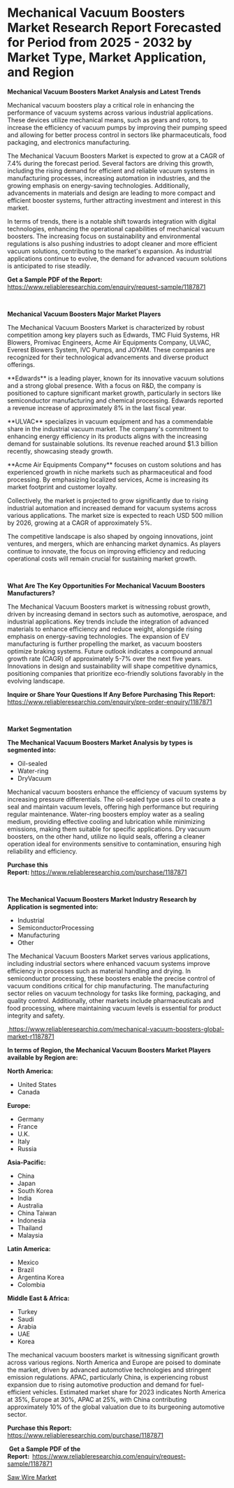 <p><h1>Mechanical Vacuum Boosters Market Research Report Forecasted for Period from 2025 -  2032 by Market Type, Market Application, and Region</h1></p><p><strong>Mechanical Vacuum Boosters Market Analysis and Latest Trends</strong></p>
<p><p>Mechanical vacuum boosters play a critical role in enhancing the performance of vacuum systems across various industrial applications. These devices utilize mechanical means, such as gears and rotors, to increase the efficiency of vacuum pumps by improving their pumping speed and allowing for better process control in sectors like pharmaceuticals, food packaging, and electronics manufacturing.</p><p>The Mechanical Vacuum Boosters Market is expected to grow at a CAGR of 7.4% during the forecast period. Several factors are driving this growth, including the rising demand for efficient and reliable vacuum systems in manufacturing processes, increasing automation in industries, and the growing emphasis on energy-saving technologies. Additionally, advancements in materials and design are leading to more compact and efficient booster systems, further attracting investment and interest in this market.</p><p>In terms of trends, there is a notable shift towards integration with digital technologies, enhancing the operational capabilities of mechanical vacuum boosters. The increasing focus on sustainability and environmental regulations is also pushing industries to adopt cleaner and more efficient vacuum solutions, contributing to the market's expansion. As industrial applications continue to evolve, the demand for advanced vacuum solutions is anticipated to rise steadily.</p></p>
<p><strong>Get a Sample PDF of the Report:&nbsp;</strong> <a href="https://www.reliableresearchiq.com/enquiry/request-sample/1187871?utm_campaign=2273&utm_medium=2&utm_source=Github&utm_content=ia&utm_term=21022025&utm_id=mechanical-vacuum-boosters">https://www.reliableresearchiq.com/enquiry/request-sample/1187871</a></p>
<p>&nbsp;</p>
<p><strong>Mechanical Vacuum Boosters Major Market Players</strong></p>
<p><p>The Mechanical Vacuum Boosters Market is characterized by robust competition among key players such as Edwards, TMC Fluid Systems, HR Blowers, Promivac Engineers, Acme Air Equipments Company, ULVAC, Everest Blowers System, IVC Pumps, and JOYAM. These companies are recognized for their technological advancements and diverse product offerings.</p><p>**Edwards** is a leading player, known for its innovative vacuum solutions and a strong global presence. With a focus on R&D, the company is positioned to capture significant market growth, particularly in sectors like semiconductor manufacturing and chemical processing. Edwards reported a revenue increase of approximately 8% in the last fiscal year.</p><p>**ULVAC** specializes in vacuum equipment and has a commendable share in the industrial vacuum market. The company's commitment to enhancing energy efficiency in its products aligns with the increasing demand for sustainable solutions. Its revenue reached around $1.3 billion recently, showcasing steady growth.</p><p>**Acme Air Equipments Company** focuses on custom solutions and has experienced growth in niche markets such as pharmaceutical and food processing. By emphasizing localized services, Acme is increasing its market footprint and customer loyalty. </p><p>Collectively, the market is projected to grow significantly due to rising industrial automation and increased demand for vacuum systems across various applications. The market size is expected to reach USD 500 million by 2026, growing at a CAGR of approximately 5%. </p><p>The competitive landscape is also shaped by ongoing innovations, joint ventures, and mergers, which are enhancing market dynamics. As players continue to innovate, the focus on improving efficiency and reducing operational costs will remain crucial for sustaining market growth.</p></p>
<p>&nbsp;</p>
<p><strong>What Are The Key Opportunities For Mechanical Vacuum Boosters Manufacturers?</strong></p>
<p><p>The Mechanical Vacuum Boosters market is witnessing robust growth, driven by increasing demand in sectors such as automotive, aerospace, and industrial applications. Key trends include the integration of advanced materials to enhance efficiency and reduce weight, alongside rising emphasis on energy-saving technologies. The expansion of EV manufacturing is further propelling the market, as vacuum boosters optimize braking systems. Future outlook indicates a compound annual growth rate (CAGR) of approximately 5-7% over the next five years. Innovations in design and sustainability will shape competitive dynamics, positioning companies that prioritize eco-friendly solutions favorably in the evolving landscape.</p></p>
<p><strong>Inquire or Share Your Questions If Any Before Purchasing This Report:</strong> <a href="https://www.reliableresearchiq.com/enquiry/pre-order-enquiry/1187871?utm_campaign=2273&utm_medium=2&utm_source=Github&utm_content=ia&utm_term=21022025&utm_id=mechanical-vacuum-boosters">https://www.reliableresearchiq.com/enquiry/pre-order-enquiry/1187871</a></p>
<p>&nbsp;</p>
<p><strong>Market Segmentation</strong></p>
<p><strong>The Mechanical Vacuum Boosters Market Analysis by types is segmented into:</strong></p>
<p><ul><li>Oil-sealed</li><li>Water-ring</li><li>DryVacuum</li></ul></p>
<p><p>Mechanical vacuum boosters enhance the efficiency of vacuum systems by increasing pressure differentials. The oil-sealed type uses oil to create a seal and maintain vacuum levels, offering high performance but requiring regular maintenance. Water-ring boosters employ water as a sealing medium, providing effective cooling and lubrication while minimizing emissions, making them suitable for specific applications. Dry vacuum boosters, on the other hand, utilize no liquid seals, offering a cleaner operation ideal for environments sensitive to contamination, ensuring high reliability and efficiency.</p></p>
<p><strong>Purchase this Report:&nbsp;</strong><a href="https://www.reliableresearchiq.com/purchase/1187871?utm_campaign=2273&utm_medium=2&utm_source=Github&utm_content=ia&utm_term=21022025&utm_id=mechanical-vacuum-boosters">https://www.reliableresearchiq.com/purchase/1187871</a></p>
<p>&nbsp;</p>
<p><strong>The Mechanical Vacuum Boosters Market Industry Research by Application is segmented into:</strong></p>
<p><ul><li>Industrial</li><li>SemiconductorProcessing</li><li>Manufacturing</li><li>Other</li></ul></p>
<p><p>The Mechanical Vacuum Boosters Market serves various applications, including industrial sectors where enhanced vacuum systems improve efficiency in processes such as material handling and drying. In semiconductor processing, these boosters enable the precise control of vacuum conditions critical for chip manufacturing. The manufacturing sector relies on vacuum technology for tasks like forming, packaging, and quality control. Additionally, other markets include pharmaceuticals and food processing, where maintaining vacuum levels is essential for product integrity and safety.</p></p>
<p><a href="https://www.reliableresearchiq.com/mechanical-vacuum-boosters-global-market-r1187871?utm_campaign=2273&utm_medium=2&utm_source=Github&utm_content=ia&utm_term=21022025&utm_id=mechanical-vacuum-boosters">&nbsp;https://www.reliableresearchiq.com/mechanical-vacuum-boosters-global-market-r1187871</a></p>
<p><strong>In terms of Region, the Mechanical Vacuum Boosters Market Players available by Region are:</strong></p>
<p>
    <p> <strong> North America: </strong>
        <ul>
            <li>United States</li>
            <li>Canada</li>
        </ul>
        </p> 
    <p> <strong> Europe: </strong>
        <ul>
            <li>Germany</li>
            <li>France</li>
            <li>U.K.</li>
            <li>Italy</li>
            <li>Russia</li>
        </ul>
        </p> 
    <p> <strong> Asia-Pacific: </strong>
        <ul>
            <li>China</li>
            <li>Japan</li>
            <li>South Korea</li>
            <li>India</li>
            <li>Australia</li>
            <li>China Taiwan</li>
            <li>Indonesia</li>
            <li>Thailand</li>
            <li>Malaysia</li>
        </ul>
        </p> 
    <p> <strong> Latin America: </strong>
        <ul>
            <li>Mexico</li>
            <li>Brazil</li>
            <li>Argentina Korea</li>
            <li>Colombia</li>
        </ul>
        </p> 
    <p> <strong> Middle East & Africa: </strong>
        <ul>
            <li>Turkey</li>
            <li>Saudi</li>
            <li>Arabia</li>
            <li>UAE</li>
            <li>Korea</li>
        </ul>
    </p>
    </p>
<p><p>The mechanical vacuum boosters market is witnessing significant growth across various regions. North America and Europe are poised to dominate the market, driven by advanced automotive technologies and stringent emission regulations. APAC, particularly China, is experiencing robust expansion due to rising automotive production and demand for fuel-efficient vehicles. Estimated market share for 2023 indicates North America at 35%, Europe at 30%, APAC at 25%, with China contributing approximately 10% of the global valuation due to its burgeoning automotive sector.</p></p>
<p><strong>Purchase this Report: </strong><a href="https://www.reliableresearchiq.com/purchase/1187871?utm_campaign=2273&utm_medium=2&utm_source=Github&utm_content=ia&utm_term=21022025&utm_id=mechanical-vacuum-boosters">https://www.reliableresearchiq.com/purchase/1187871</a></p>
<p>&nbsp;<strong>Get a Sample PDF of the Report:&nbsp;&nbsp;</strong><a href="https://www.reliableresearchiq.com/enquiry/request-sample/1187871?utm_campaign=2273&utm_medium=2&utm_source=Github&utm_content=ia&utm_term=21022025&utm_id=mechanical-vacuum-boosters">https://www.reliableresearchiq.com/enquiry/request-sample/1187871</a></p>
<p><strong></strong></p>
<p><p><a href="https://github.com/jeastefanowicz7816/Market-Research-Report-List-1/blob/main/saw-wire-market.md?utm_campaign=2273&utm_medium=2&utm_source=Github&utm_content=ia&utm_term=21022025&utm_id=mechanical-vacuum-boosters">Saw Wire Market</a></p></p>